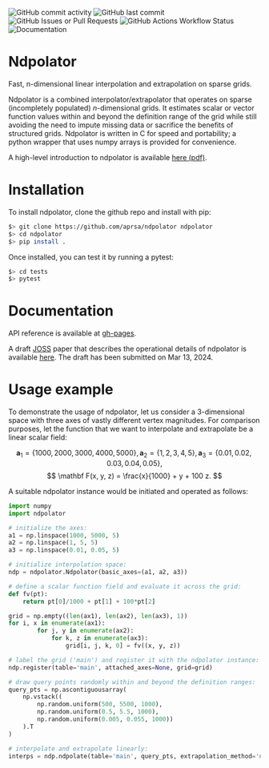 ![GitHub commit activity](https://img.shields.io/github/commit-activity/w/aprsa/ndpolator)
![GitHub last commit](https://img.shields.io/github/last-commit/aprsa/ndpolator)
![GitHub Issues or Pull Requests](https://img.shields.io/github/issues/aprsa/ndpolator)
![GitHub Actions Workflow Status](https://img.shields.io/github/actions/workflow/status/aprsa/ndpolator/on_pr.yml)
![Documentation](https://img.shields.io/github/actions/workflow/status/aprsa/ndpolator/docbuild.yml?label=docs-build)

# Ndpolator
Fast, n-dimensional linear interpolation and extrapolation on sparse grids.

Ndpolator is a combined interpolator/extrapolator that operates on sparse (incompletely populated) $n$-dimensional grids. It estimates scalar or vector function values within and beyond the definition range of the grid while still avoiding the need to impute missing data or sacrifice the benefits of structured grids. Ndpolator is written in C for speed and portability; a python wrapper that uses numpy arrays is provided for convenience.

A high-level introduction to ndpolator is available [here (pdf)](https://github.com/aprsa/ndpolator/actions/runs/8274798696/artifacts/1324607266).

# Installation

To install ndpolator, clone the github repo and install with pip:

```bash
$> git clone https://github.com/aprsa/ndpolator ndpolator
$> cd ndpolator
$> pip install .
```

Once installed, you can test it by running a pytest:

```bash
$> cd tests
$> pytest
```

# Documentation

API reference is available at [gh-pages](https://aprsa.github.io/ndpolator).

A draft [JOSS](https://joss.theoj.org/) paper that describes the operational details of ndpolator is available [here](https://github.com/aprsa/ndpolator/actions/runs/8274798696/artifacts/1324607266). The draft has been submitted on Mar 13, 2024.

# Usage example

To demonstrate the usage of ndpolator, let us consider a 3-dimensional space with three axes of vastly different vertex magnitudes. For comparison purposes, let the function that we want to interpolate and extrapolate be a linear scalar field:

$$ \mathbf a_1 = \{1000, 2000, 3000, 4000, 5000\}, \mathbf a_2 = \{1, 2, 3, 4, 5\}, \mathbf a_3 = \{0.01, 0.02, 0.03, 0.04, 0.05\}, $$
$$ \mathbf F(x, y, z) = \frac{x}{1000} + y + 100 z. $$

A suitable ndpolator instance would be initiated and operated as follows:

```python
import numpy
import ndpolator

# initialize the axes:
a1 = np.linspace(1000, 5000, 5)
a2 = np.linspace(1, 5, 5)
a3 = np.linspace(0.01, 0.05, 5)

# initialize interpolation space:
ndp = ndpolator.Ndpolator(basic_axes=(a1, a2, a3))

# define a scalar function field and evaluate it across the grid:
def fv(pt):
    return pt[0]/1000 + pt[1] + 100*pt[2]

grid = np.empty((len(ax1), len(ax2), len(ax3), 1))
for i, x in enumerate(ax1):
        for j, y in enumerate(ax2):
            for k, z in enumerate(ax3):
                grid[i, j, k, 0] = fv((x, y, z))

# label the grid ('main') and register it with the ndpolator instance:
ndp.register(table='main', attached_axes=None, grid=grid)

# draw query points randomly within and beyond the definition ranges:
query_pts = np.ascontiguousarray(
    np.vstack((
        np.random.uniform(500, 5500, 1000),
        np.random.uniform(0.5, 5.5, 1000),
        np.random.uniform(0.005, 0.055, 1000))
    ).T
)

# interpolate and extrapolate linearly:
interps = ndp.ndpolate(table='main', query_pts, extrapolation_method='nearest')
```
